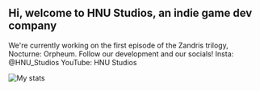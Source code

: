 ## Hi, welcome to HNU Studios, an indie game dev company
We're currently working on the first episode of the Zandris trilogy, Nocturne: Orpheum. Follow our development and our socials!
Insta: @HNU_Studios
YouTube: HNU Studios

![My stats](https://github-readme-stats.vercel.app/api?username=HNU-Studios&show_icons=true&theme=midnight-purple)

<!--
**HNU-Studios/HNU-Studios** is a ✨ _special_ ✨ repository because its `README.md` (this file) appears on your GitHub profile.

Here are some ideas to get you started:

- 🔭 I’m currently working on ...
- 🌱 I’m currently learning ...
- 👯 I’m looking to collaborate on ...
- 🤔 I’m looking for help with ...
- 💬 Ask me about ...
- 📫 How to reach me: ...
- 😄 Pronouns: ...
- ⚡ Fun fact: ...
-->
